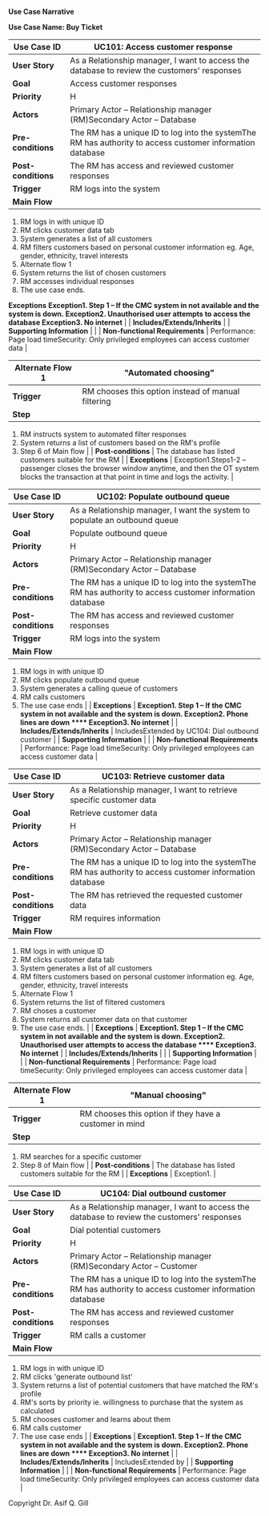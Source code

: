 **Use Case Narrative**

**Use Case Name: Buy Ticket**

| **Use Case ID** | UC101: Access customer response |
| --- | --- |
| **User Story** | As a Relationship manager, I want to access the database to review the customers&#39; responses |
| **Goal** | Access customer responses |
| **Priority** | H |
| **Actors** | Primary Actor – Relationship manager (RM)Secondary Actor – Database |
| **Pre-conditions** | The RM has a unique ID to log into the systemThe RM has authority to access customer information database |
| **Post-conditions** | The RM has access and reviewed customer responses |
| **Trigger** | RM logs into the system |
| **Main Flow** |
1. RM logs in with unique ID
2. RM clicks customer data tab
3. System generates a list of all customers
4. RM filters customers based on personal customer information eg. Age, gender, ethnicity, travel interests
5. Alternate flow 1
6. System returns the list of chosen customers
7. RM accesses individual responses
8. The use case ends.

**Exceptions** 
**Exception1. Step 1 – If the CMC system in not available and the system is down.
 Exception2. Unauthorised user attempts to access the database 
 Exception3. No internet** |
| **Includes/Extends/Inherits** | 
| **Supporting Information** |
 |
| **Non-functional Requirements** | Performance: Page load timeSecurity: Only privileged employees can access customer data |

| **Alternate Flow 1** | &quot;Automated choosing&quot; |
| --- | --- |
| **Trigger** | RM chooses this option instead of manual filtering |
| **Step** |
1. RM instructs system to automated filter responses
2. System returns a list of customers based on the RM&#39;s profile
3. Step 6 of Main flow
 |
| **Post-conditions** | The database has listed customers suitable for the RM |
| **Exceptions** | Exception1.Steps1-2 – passenger closes the browser window anytime, and then the OT system blocks the transaction at that point in time and logs the activity. |

| **Use Case ID** | UC102: Populate outbound queue |
| --- | --- |
| **User Story** | As a Relationship manager, I want the system to populate an outbound queue |
| **Goal** | Populate outbound queue |
| **Priority** | H |
| **Actors** | Primary Actor – Relationship manager (RM)Secondary Actor – Database |
| **Pre-conditions** | The RM has a unique ID to log into the systemThe RM has authority to access customer information database |
| **Post-conditions** | The RM has access and reviewed customer responses |
| **Trigger** | RM logs into the system |
| **Main Flow** |
1. RM logs in with unique ID
2. RM clicks populate outbound queue
3. System generates a calling queue of customers
4. RM calls customers
5. The use case ends
 |
| **Exceptions** | **Exception1. Step 1 – If the CMC system in not available and the system is down.
 Exception2. Phone lines are down **** Exception3. No internet** |
| **Includes/Extends/Inherits** | IncludesExtended by UC104: Dial outbound customer |
| **Supporting Information** |
 |
| **Non-functional Requirements** | Performance: Page load timeSecurity: Only privileged employees can access customer data |

| **Use Case ID** | UC103: Retrieve customer data |
| --- | --- |
| **User Story** | As a Relationship manager, I want to retrieve specific customer data |
| **Goal** | Retrieve customer data |
| **Priority** | H |
| **Actors** | Primary Actor – Relationship manager (RM)Secondary Actor – Database |
| **Pre-conditions** | The RM has a unique ID to log into the systemThe RM has authority to access customer information database |
| **Post-conditions** | The RM has retrieved the requested customer data |
| **Trigger** | RM requires information |
| **Main Flow** |
1. RM logs in with unique ID
2. RM clicks customer data tab
3. System generates a list of all customers
4. RM filters customers based on personal customer information eg. Age, gender, ethnicity, travel interests
5. Alternate Flow 1
6. System returns the list of filtered customers
7. RM choses a customer
8. System returns all customer data on that customer
9. The use case ends.
 |
| **Exceptions** | **Exception1. Step 1 – If the CMC system in not available and the system is down.
 Exception2. Unauthorised user attempts to access the database **** Exception3. No internet** |
| **Includes/Extends/Inherits** |
 |
| **Supporting Information** |
 |
| **Non-functional Requirements** | Performance: Page load timeSecurity: Only privileged employees can access customer data |

| **Alternate Flow 1** | &quot;Manual choosing&quot; |
| --- | --- |
| **Trigger** | RM chooses this option if they have a customer in mind |
| **Step** |
1. RM searches for a specific customer
2. Step 8 of Main flow
 |
| **Post-conditions** | The database has listed customers suitable for the RM |
| **Exceptions** | Exception1. |

| **Use Case ID** | UC104: Dial outbound customer |
| --- | --- |
| **User Story** | As a Relationship manager, I want to access the database to review the customers&#39; responses |
| **Goal** | Dial potential customers |
| **Priority** | H |
| **Actors** | Primary Actor – Relationship manager (RM)Secondary Actor – Customer |
| **Pre-conditions** | The RM has a unique ID to log into the systemThe RM has authority to access customer information database |
| **Post-conditions** | The RM has access and reviewed customer responses |
| **Trigger** | RM calls a customer |
| **Main Flow** |
1. RM logs in with unique ID
2. RM clicks &#39;generate outbound list&#39;
3. System returns a list of potential customers that have matched the RM&#39;s profile
4. RM&#39;s sorts by priority ie. willingness to purchase that the system as calculated
5. RM chooses customer and learns about them
6. RM calls customer
7. The use case ends
 |
| **Exceptions** | **Exception1. Step 1 – If the CMC system in not available and the system is down.
 Exception2. Phone lines are down **** Exception3. No internet** |
| **Includes/Extends/Inherits** | IncludesExtended by |
| **Supporting Information** |
 |
| **Non-functional Requirements** | Performance: Page load timeSecurity: Only privileged employees can access customer data |

Copyright Dr. Asif Q. Gill
